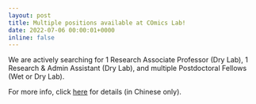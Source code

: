 ```yaml
---
layout: post
title: Multiple positions available at COmics Lab!
date: 2022-07-06 00:00:01+0000
inline: false
---
```


We are actively searching for 1 Research Associate Professor (Dry Lab), 1 Research & Admin Assistant (Dry Lab), and multiple Postdoctoral Fellows (Wet or Dry Lab).

For more info, click [here](/assets/pdf/COmics_jobs.pdf) for details (in Chinese only).